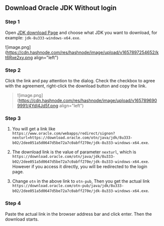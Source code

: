 ## Download Oracle JDK Without login

### Step 1 
Open [JDK download Page](https://www.oracle.com/java/technologies/downloads/) and choose what JDK you want to download, for example: `jdk-8u333-windows-x64.exe`.

![image.png](https://cdn.hashnode.com/res/hashnode/image/upload/v1657897254652/kt6Rxe2xy.png align="left")

### Step 2
Click the link and pay attention to the dialog. Check the checkbox to agree with the agreement, right-click the download button and copy the link.

> ![image.png](https://cdn.hashnode.com/res/hashnode/image/upload/v1657896909991/4Ydl4Jd5f.png align="left")

### Step 3

1. You will get a link like `https://www.oracle.com/webapps/redirect/signon?nexturl=https://download.oracle.com/otn/java/jdk/8u333-b02/2dee051a5d0647d5be72a7c0abff270e/jdk-8u333-windows-x64.exe`.

2. The download link is the value of parameter `nexturl`, which is `https://download.oracle.com/otn/java/jdk/8u333-b02/2dee051a5d0647d5be72a7c0abff270e/jdk-8u333-windows-x64.exe`. However if you access it directly, you will be redirected to the login page.

3. Change `otn` in the above link to `otn-pub`, Then you get the actual link `https://download.oracle.com/otn-pub/java/jdk/8u333-b02/2dee051a5d0647d5be72a7c0abff270e/jdk-8u333-windows-x64.exe`.

### Step 4

Paste the actual link in the browser address bar and click enter. Then the download starts.
